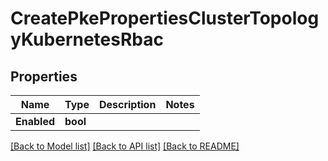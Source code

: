 # CreatePkePropertiesClusterTopologyKubernetesRbac

## Properties
Name | Type | Description | Notes
------------ | ------------- | ------------- | -------------
**Enabled** | **bool** |  | 

[[Back to Model list]](../README.md#documentation-for-models) [[Back to API list]](../README.md#documentation-for-api-endpoints) [[Back to README]](../README.md)



